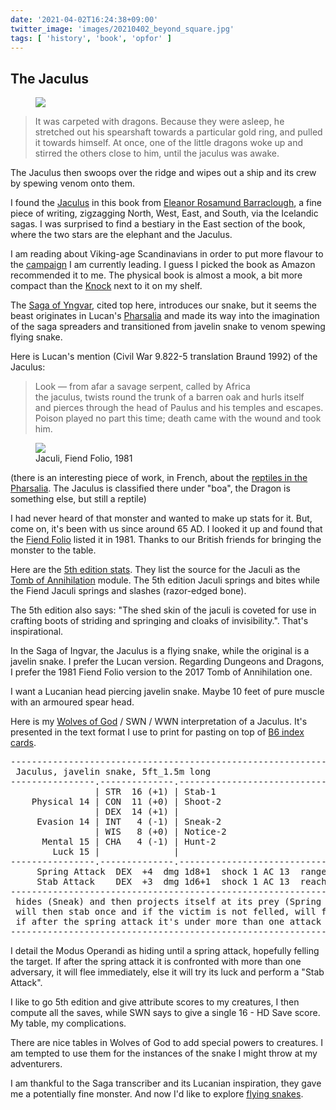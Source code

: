 ```yaml
---
date: '2021-04-02T16:24:38+09:00'
twitter_image: 'images/20210402_beyond_square.jpg'
tags: [ 'history', 'book', 'opfor' ]
---
```


## The Jaculus

<figure class="right smaller">
<a href="https://amzn.to/3sFXukC"><img src="images/20210402_beyond.jpg" loading="lazy" /></a>
<figcaption>
</figcaption>
</figure>

> It was carpeted with dragons. Because they were asleep, he stretched out his spearshaft towards a particular gold ring, and pulled it towards himself. At once, one of the little dragons woke up and stirred the others close to him, until the jaculus was awake.

The Jaculus then swoops over the ridge and wipes out a ship and its crew by spewing venom onto them.

I found the [Jaculus](https://en.wikipedia.org/wiki/Jaculus) in this book from [Eleanor Rosamund Barraclough](https://eleanorbarraclough.com/), a fine piece of writing, zigzagging North, West, East, and South, via the Icelandic sagas. I was surprised to find a bestiary in the East section of the book, where the two stars are the elephant and the Jaculus.

I am reading about Viking-age Scandinavians in order to put more flavour to the [campaign](index.html#bnd) I am currently leading. I guess I picked the book as Amazon recommended it to me. The physical book is almost a mook, a bit more compact than the [Knock](https://www.themerrymushmen.com/our-products/) next to it on my shelf.

The [Saga of Yngvar](https://en.wikipedia.org/wiki/Yngvars_saga_v%C3%AD%C3%B0f%C3%B6rla), cited top here, introduces our snake, but it seems the beast originates in Lucan's [Pharsalia](https://en.wikipedia.org/wiki/Pharsalia) and made its way into the imagination of the saga spreaders and transitioned from javelin snake to venom spewing flying snake.

Here is Lucan's mention (Civil War 9.822-5 translation Braund 1992) of the Jaculus:

> Look — from afar a savage serpent, called by Africa<br>
> the jaculus, twists round the trunk of a barren oak and hurls itself<br>
> and pierces through the head of Paulus and his temples and escapes.<br>
> Poison played no part this time; death came with the wound and took him.

<figure class="left smaller">
<a href="images/20210402_fiend.jpg"><img src="images/20210402_fiend.jpg" loading="lazy" /></a>
<figcaption>
Jaculi, Fiend Folio, 1981
</figcaption>
</figure>

(there is an interesting piece of work, in French, about the [reptiles in the Pharsalia](https://www.persee.fr/doc/bude_0004-5527_1968_num_1_1_3002). The Jaculus is classified there under "boa", the Dragon is something else, but still a reptile)

I had never heard of that monster and wanted to make up stats for it. But, come on, it's been with us since around 65 AD. I looked it up and found that the [Fiend Folio](https://en.wikipedia.org/wiki/Fiend_Folio) listed it in 1981. Thanks to our British friends for bringing the monster to the table.

Here are the [5th edition stats](https://5e.tools/bestiary/jaculi-toa.html). They list the source for the Jaculi as the [Tomb of Annihilation](https://amzn.to/3dnSOtg) module. The 5th edition Jaculi springs and bites while the Fiend Jaculi springs and slashes (razor-edged bone).

The 5th edition also says: "The shed skin of the jaculi is coveted for use in crafting boots of striding and springing and cloaks of invisibility.". That's inspirational.

In the Saga of Ingvar, the Jaculus is a flying snake, while the original is a javelin snake. I prefer the Lucan version. Regarding Dungeons and Dragons, I prefer the 1981 Fiend Folio version to the 2017 Tomb of Annihilation one.

I want a Lucanian head piercing javelin snake. Maybe 10 feet of pure muscle with an armoured spear head.

Here is my [Wolves of God](https://www.drivethrurpg.com/product/308470/Wolves-of-God-Adventures-in-Dark-Ages-England?affiliate_id=2746229) / SWN / WWN interpretation of a Jaculus. It's presented in the text format I use to print for pasting on top of [B6 index cards](20210223.html?t=Index_Card&f=jaculus).

<div>
<pre class="right">
------------------------------------------------------------.-------------------
 Jaculus, javelin snake, 5ft_1.5m long                      | Mov 30ft_9m_6sq_t
----------------.--------------.----------------------------.-------------------
                | STR  16 (+1) | Stab-1                     |              HD 1
    Physical 14 | CON  11 (+0) | Shoot-2                    |              hp 4
                | DEX  14 (+1) |                            |   Ini +1
     Evasion 14 | INT   4 (-1) | Sneak-2                    |     natural AC 17
                | WIS   8 (+0) | Notice-2                   |
      Mental 15 | CHA   4 (-1) | Hunt-2                     |   Att +1
        Luck 15 |              |                            |         Morale  7
----------------.--------------.----------------------------.-------------------
     Spring Attack  DEX  +4  dmg 1d8+1  shock 1 AC 13  range 40ft_10.5m_8sq_F
     Stab Attack    DEX  +3  dmg 1d6+1  shock 1 AC 13  reach 5ft_1.5m_1sq
--------------------------------------------------------------------------------
 hides (Sneak) and then projects itself at its prey (Spring Attack)
 will then stab once and if the victim is not felled, will flee and hide again
 if after the spring attack it's under more than one attack if will flee
--------------------------------------------------------------------------------
</pre>
</div>

I detail the Modus Operandi as hiding until a spring attack, hopefully felling the target. If after the spring attack it is confronted with more than one adversary, it will flee immediately, else it will try its luck and perform a "Stab Attack".

I like to go 5th edition and give attribute scores to my creatures, I then compute all the saves, while SWN says to give a single 16 - HD Save score. My table, my complications.

There are nice tables in Wolves of God to add special powers to creatures. I am tempted to use them for the instances of the snake I might throw at my adventurers.

I am thankful to the Saga transcriber and its Lucanian inspiration, they gave me a potentially fine monster. And now I'd like to explore [flying snakes](https://en.wikipedia.org/wiki/Chrysopelea).

